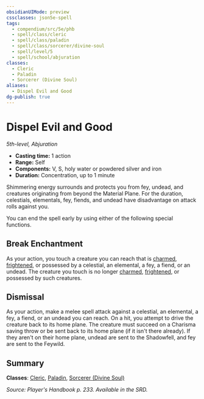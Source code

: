```yaml
---
obsidianUIMode: preview
cssclasses: json5e-spell
tags:
  - compendium/src/5e/phb
  - spell/class/cleric
  - spell/class/paladin
  - spell/class/sorcerer/divine-soul
  - spell/level/5
  - spell/school/abjuration
classes:
  - Cleric
  - Paladin
  - Sorcerer (Divine Soul)
aliases:
  - Dispel Evil and Good
dg-publish: true
---
```

# Dispel Evil and Good
*5th-level, Abjuration*  

- **Casting time:** 1 action
- **Range:** Self
- **Components:** V, S, holy water or powdered silver and iron
- **Duration:** Concentration, up to 1 minute

Shimmering energy surrounds and protects you from fey, undead, and creatures originating from beyond the Material Plane. For the duration, celestials, elementals, fey, fiends, and undead have disadvantage on attack rolls against you.

You can end the spell early by using either of the following special functions.

## Break Enchantment

As your action, you touch a creature you can reach that is [charmed](/3-Mechanics/CLI/rules/conditions.md#charmed), [frightened](/3-Mechanics/CLI/rules/conditions.md#frightened), or possessed by a celestial, an elemental, a fey, a fiend, or an undead. The creature you touch is no longer [charmed](/3-Mechanics/CLI/rules/conditions.md#charmed), [frightened](/3-Mechanics/CLI/rules/conditions.md#frightened), or possessed by such creatures.

## Dismissal

As your action, make a melee spell attack against a celestial, an elemental, a fey, a fiend, or an undead you can reach. On a hit, you attempt to drive the creature back to its home plane. The creature must succeed on a Charisma saving throw or be sent back to its home plane (if it isn't there already). If they aren't on their home plane, undead are sent to the Shadowfell, and fey are sent to the Feywild.

## Summary

**Classes**: [Cleric](/Admin/CLI/classes/cleric.md), [Paladin](/Admin/CLI/classes/paladin.md), [Sorcerer (Divine Soul)](/Admin/CLI/classes/sorcerer-divine-soul-xge.md)

*Source: Player's Handbook p. 233. Available in the SRD.*